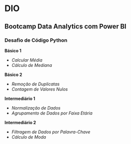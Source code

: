 # DIO
## Bootcamp Data Analytics com Power BI

### Desafio de Código Python

**Básico 1**

- *Calcular Média*
- *Cálculo de Mediana*

**Básico 2**
- *Remoção de Duplicatas*
- *Contagem de Valores Nulos*

**Intermediário 1**
- *Normalização de Dados*
- *Agrupamento de Dados por Faixa Etária*
  
**Intermediário 2**
- *Filtragem de Dados por Palavra-Chave*
- *Cálculo de Moda*
